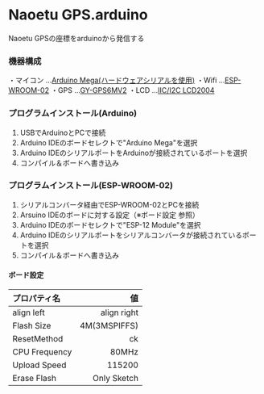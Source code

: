 # Naoetu GPS.arduino

Naoetu GPSの座標をarduinoから発信する

### 機器構成
・マイコン ...[Arduino Mega(ハードウェアシリアルを使用)](https://amzn.to/2NE04Hv)
・Wifi ...[ESP-WROOM-02](https://amzn.to/2R0oOHR)
・GPS ...[GY-GPS6MV2](https://amzn.to/2R1m3X0)
・LCD ...[IIC/I2C LCD2004](https://amzn.to/2zwlkGA)

### プログラムインストール(Arduino)
1. USBでArduinoとPCで接続
1. Arduino IDEのボードセレクトで"Arduino Mega"を選択
1. Arduino IDEのシリアルポートをArduinoが接続されているポートを選択
1. コンパイル＆ボードへ書き込み

### プログラムインストール(ESP-WROOM-02)
1. シリアルコンバータ経由でESP-WROOM-02とPCを接続
1. Arsuino IDEのボードに対する設定（※ボード設定 参照）
1. Arduino IDEのボードセレクトで"ESP-12 Module"を選択
1. Arduino IDEのシリアルポートをシリアルコンバータが接続されているポートを選択
1. コンパイル＆ボードへ書き込み

#### ボード設定

|プロパティ名|値|
|:--|--:|
|align left|align right|
|Flash Size|4M(3MSPIFFS)|
|ResetMethod|ck|
|CPU Frequency|80MHz|
|Upload Speed|115200|
|Erase Flash|Only Sketch|
